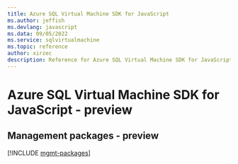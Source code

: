 ```yaml
---
title: Azure SQL Virtual Machine SDK for JavaScript
ms.author: jeffish
ms.devlang: javascript
ms.data: 09/05/2022
ms.service: sqlvirtualmachine
ms.topic: reference
author: xirzec
description: Reference for Azure SQL Virtual Machine SDK for JavaScript
---
```

# Azure SQL Virtual Machine SDK for JavaScript - preview

## Management packages - preview
[!INCLUDE [mgmt-packages](sql-virtual-machine-mgmt-index.md)]
